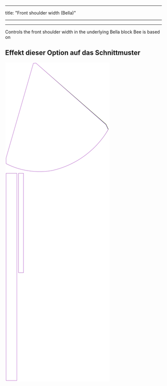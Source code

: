 - - -
title: "Front shoulder width (Bella)"
- - -

***

Controls the front shoulder width in the underlying Bella block Bee is based on

## Effekt dieser Option auf das Schnittmuster

![Dieses Bild zeigt den Effekt dieser Option, indem es mehrere Varianten überlagert, die einen anderen Wert für diese Option haben](bee_frontshoulderwidth_sample.svg "Effekt dieser Option auf das Schnittmuster")
